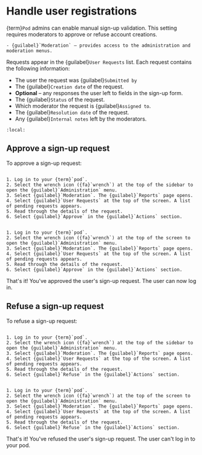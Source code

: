 # Handle user registrations

{term}`Pod` admins can enable manual sign-up validation. This setting requires moderators to approve or refuse account creations.

```{dropdown} Required permissions
- {guilabel}`Moderation` – provides access to the administration and moderation menus.
```

Requests appear in the {guilabel}`User Requests` list. Each request contains the following information:

- The user the request was {guilabel}`Submitted by`
- The {guilabel}`Creation date` of the request.
- __Optional__ – any responses the user left to fields in the sign-up form.
- The {guilabel}`Status` of the request.
- Which moderator the request is {guilabel}`Assigned to`.
- The {guilabel}`Resolution date` of the request.
- Any {guilabel}`Internal notes` left by the moderators.

```{contents}
:local:
```

## Approve a sign-up request

To approve a sign-up request:

```{tabbed} Desktop

1. Log in to your {term}`pod`.
2. Select the wrench icon ({fa}`wrench`) at the top of the sidebar to open the {guilabel}`Administration` menu.
3. Select {guilabel}`Moderation`. The {guilabel}`Reports` page opens.
4. Select {guilabel}`User Requests` at the top of the screen. A list of pending requests appears.
5. Read through the details of the request. 
6. Select {guilabel}`Approve` in the {guilabel}`Actions` section.

```

```{tabbed} Mobile

1. Log in to your {term}`pod`.
2. Select the wrench icon ({fa}`wrench`) at the top of the screen to open the {guilabel}`Administration` menu.
3. Select {guilabel}`Moderation`. The {guilabel}`Reports` page opens.
4. Select {guilabel}`User Requests` at the top of the screen. A list of pending requests appears.
5. Read through the details of the request. 
6. Select {guilabel}`Approve` in the {guilabel}`Actions` section.

```

That's it! You've approved the user's sign-up request. The user can now log in.

## Refuse a sign-up request

To refuse a sign-up request:

```{tabbed} Desktop

1. Log in to your {term}`pod`.
2. Select the wrench icon ({fa}`wrench`) at the top of the sidebar to open the {guilabel}`Administration` menu.
3. Select {guilabel}`Moderation`. The {guilabel}`Reports` page opens.
4. Select {guilabel}`User Requests` at the top of the screen. A list of pending requests appears.
5. Read through the details of the request. 
6. Select {guilabel}`Refuse` in the {guilabel}`Actions` section.

```

```{tabbed} Mobile

1. Log in to your {term}`pod`.
2. Select the wrench icon ({fa}`wrench`) at the top of the screen to open the {guilabel}`Administration` menu.
3. Select {guilabel}`Moderation`. The {guilabel}`Reports` page opens.
4. Select {guilabel}`User Requests` at the top of the screen. A list of pending requests appears.
5. Read through the details of the request. 
6. Select {guilabel}`Refuse` in the {guilabel}`Actions` section.

```

That's it! You've refused the user's sign-up request. The user can't log in to your pod.
